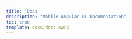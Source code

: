 ```yaml
---
title: 'Docs'
description: "Mobile Angular UI Documentation"
toc: true
template: docs/docs.swig
---
```

